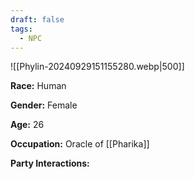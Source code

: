 ```yaml
---
draft: false
tags:
  - NPC
---
```

![[Phylin-20240929151155280.webp|500]]

**Race:** Human

**Gender:** Female

**Age:** 26

**Occupation:** Oracle of [[Pharika]]

**Party Interactions:** 